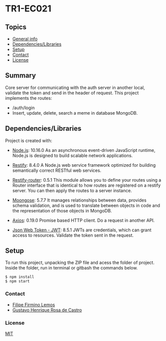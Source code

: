 # TR1-EC021
## Topics
+ [General info](#summary)
+ [Dependencies/Libraries](#Dependencies/Libraries)
+ [Setup](#setup)
+ [Contact](#contact)
+ [License](#license)

## Summary
Core server for communicating with the auth server in another local, validate the token and send in the header of request.
This project implements the routes:
- /auth/login
- Insert, update, delete, search a meme in database MongoDB.
	
## Dependencies/Libraries
Project is created with:
* [Node.js](): 10.16.0
As an asynchronous event-driven JavaScript runtime, Node.js is designed to build scalable network applications.

* [Restify](): 8.4.0
A Node.js web service framework optimized for building semantically correct RESTful web services.

* [Restify-router](): 0.5.1
This module allows you to define your routes using a Router interface that is identical to how routes are registered on a restify server. You can then apply the routes to a server instance.

* [Moongose](): 5.7.7
 It manages relationships between data, provides schema validation, and is used to translate between objects in code and the representation of those objects in MongoDB.

* [Axios](): 0.19.0
Promise based HTTP client. 
Do a request in another API.

* [Json Web Token - JWT](): 8.5.1
JWTs are credentials, which can grant access to resources. 
Validate the token sent in the request.

## Setup
To run this project, unpacking the ZIP file and acess the folder of project.
Inside the folder, run in terminal or gitbash the commands below.

```
$ npm install
$ npm start
```

### Contact
- [Filipe Firmino Lemos](mailto:filipefirmino@gec.inatel.br)
- [Gustavo Henrique Rosa de Castro](mailto:gustavohenrique@gec.inatel.br)

### License

[MIT](https://github.com/firminofl/TR1-ec-021/blob/master/LICENSE)
